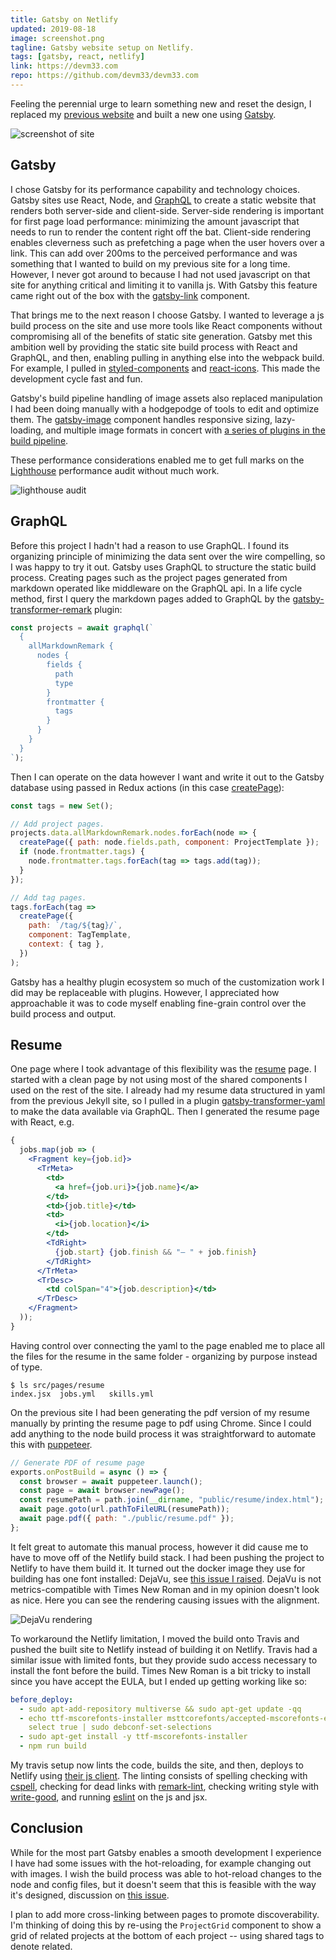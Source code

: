 ```yaml
---
title: Gatsby on Netlify
updated: 2019-08-18
image: screenshot.png
tagline: Gatsby website setup on Netlify.
tags: [gatsby, react, netlify]
link: https://devm33.com
repo: https://github.com/devm33/devm33.com
---
```


Feeling the perennial urge to learn something new and reset the design, I
replaced my [previous website](../jekyll-netlify) and built a new one using
[Gatsby].

![screenshot of site](./full-window-screenshot.png)

## Gatsby

I chose Gatsby for its performance capability and technology choices. Gatsby
sites use React, Node, and [GraphQL] to create a static website that renders
both server-side and client-side. Server-side rendering is important for first
page load performance: minimizing the amount javascript that needs to run to
render the content right off the bat. Client-side rendering enables cleverness
such as prefetching a page when the user hovers over a link. This can add over
200ms to the perceived performance and was something that I wanted to build on
my previous site for a long time. However, I never got around to because I had
not used javascript on that site for anything critical and limiting it to
vanilla js. With Gatsby this feature came right out of the box with the
[gatsby-link] component.

That brings me to the next reason I choose Gatsby. I wanted to leverage a js
build process on the site and use more tools like React components without
compromising all of the benefits of static site generation. Gatsby met this
ambition well by providing the static site build process with React and GraphQL,
and then, enabling pulling in anything else into the webpack build. For example,
I pulled in [styled-components] and [react-icons]. This made the development
cycle fast and fun.

Gatsby's build pipeline handling of image assets also replaced manipulation I
had been doing manually with a hodgepodge of tools to edit and optimize them.
The [gatsby-image] component handles responsive sizing, lazy-loading, and
multiple image formats in concert with [a series of plugins in the build
pipeline][images].

[gatsby]: https://www.gatsbyjs.org/
[graphql]: https://graphql.org/
[gatsby-link]: https://www.gatsbyjs.org/docs/gatsby-link/
[styled-components]: https://www.styled-components.com/
[react-icons]: https://react-icons.netlify.com/
[gatsby-image]: https://www.gatsbyjs.org/packages/gatsby-image/
[images]: https://www.gatsbyjs.org/docs/working-with-images/

These performance considerations enabled me to get full marks on the
[Lighthouse] performance audit without much work.

[lighthouse]: https://developers.google.com/web/tools/lighthouse/

![lighthouse audit](./lighthouse.png)

## GraphQL

Before this project I hadn't had a reason to use GraphQL. I found its organizing
principle of minimizing the data sent over the wire compelling, so I was happy
to try it out. Gatsby uses GraphQL to structure the static build process.
Creating pages such as the project pages generated from markdown operated like
middleware on the GraphQL api. In a life cycle method, first I query the
markdown pages added to GraphQL by the [gatsby-transformer-remark] plugin:

[gatsby-transformer-remark]:
  https://www.gatsbyjs.org/packages/gatsby-transformer-remark/

```js
const projects = await graphql(`
  {
    allMarkdownRemark {
      nodes {
        fields {
          path
          type
        }
        frontmatter {
          tags
        }
      }
    }
  }
`);
```

Then I can operate on the data however I want and write it out to the Gatsby
database using passed in Redux actions (in this case [createPage]):

[createpage]: https://www.gatsbyjs.org/docs/actions/#createPage

```js
const tags = new Set();

// Add project pages.
projects.data.allMarkdownRemark.nodes.forEach(node => {
  createPage({ path: node.fields.path, component: ProjectTemplate });
  if (node.frontmatter.tags) {
    node.frontmatter.tags.forEach(tag => tags.add(tag));
  }
});

// Add tag pages.
tags.forEach(tag =>
  createPage({
    path: `/tag/${tag}/`,
    component: TagTemplate,
    context: { tag },
  })
);
```

Gatsby has a healthy plugin ecosystem so much of the customization work I did
may be replaceable with plugins. However, I appreciated how approachable it was
to code myself enabling fine-grain control over the build process and output.

## Resume

One page where I took advantage of this flexibility was the [resume](/resume)
page. I started with a clean page by not using most of the shared components I
used on the rest of the site. I already had my resume data structured in yaml
from the previous Jekyll site, so I pulled in a plugin [gatsby-transformer-yaml]
to make the data available via GraphQL. Then I generated the resume page with
React, e.g.

[gatsby-transformer-yaml]:
  https://www.gatsbyjs.org/packages/gatsby-transformer-yaml/

```jsx
{
  jobs.map(job => (
    <Fragment key={job.id}>
      <TrMeta>
        <td>
          <a href={job.uri}>{job.name}</a>
        </td>
        <td>{job.title}</td>
        <td>
          <i>{job.location}</i>
        </td>
        <TdRight>
          {job.start} {job.finish && "– " + job.finish}
        </TdRight>
      </TrMeta>
      <TrDesc>
        <td colSpan="4">{job.description}</td>
      </TrDesc>
    </Fragment>
  ));
}
```

Having control over connecting the yaml to the page enabled me to place all the
files for the resume in the same folder - organizing by purpose instead of type.

```shell
$ ls src/pages/resume
index.jsx  jobs.yml   skills.yml
```

On the previous site I had been generating the pdf version of my resume manually
by printing the resume page to pdf using Chrome. Since I could add anything to
the node build process it was straightforward to automate this with [puppeteer].

[puppeteer]: https://github.com/GoogleChrome/puppeteer

```js
// Generate PDF of resume page
exports.onPostBuild = async () => {
  const browser = await puppeteer.launch();
  const page = await browser.newPage();
  const resumePath = path.join(__dirname, "public/resume/index.html");
  await page.goto(url.pathToFileURL(resumePath));
  await page.pdf({ path: "./public/resume.pdf" });
};
```

It felt great to automate this manual process, however it did cause me to have
to move off of the Netlify build stack. I had been pushing the project to
Netlify to have them build it. It turned out the docker image they use for
building has one font installed: DejaVu, see [this issue I raised][fonts-issue].
DejaVu is not metrics-compatible with Times New Roman and in my opinion doesn't
look as nice. Here you can see the rendering causing issues with the alignment.

[fonts-issue]: https://github.com/netlify/build-image/issues/327

![DejaVu rendering](./dejavu.png)

To workaround the Netlify limitation, I moved the build onto Travis and pushed
the built site to Netlify instead of building it on Netlify. Travis had a
similar issue with limited fonts, but they provide sudo access necessary to
install the font before the build. Times New Roman is a bit tricky to install
since you have accept the EULA, but I ended up getting working like so:

```yaml
before_deploy:
  - sudo apt-add-repository multiverse && sudo apt-get update -qq
  - echo ttf-mscorefonts-installer msttcorefonts/accepted-mscorefonts-eula
    select true | sudo debconf-set-selections
  - sudo apt-get install -y ttf-mscorefonts-installer
  - npm run build
```

My travis setup now lints the code, builds the site, and then, deploys to
Netlify using [their js client](https://www.npmjs.com/package/netlify). The
linting consists of spelling checking with [cspell], checking for dead links
with [remark-lint], checking writing style with [write-good], and running
[eslint] on the js and jsx.

[cspell]: https://github.com/streetsidesoftware/cspell
[remark-lint]: https://github.com/davidtheclark/remark-lint-no-dead-urls
[write-good]: https://github.com/btford/write-good
[eslint]: https://eslint.org

## Conclusion

While for the most part Gatsby enables a smooth development I experience I have
had some issues with the hot-reloading, for example changing out with images. I
wish the build process was able to hot-reload changes to the node and config
files, but it doesn't seem that this is feasible with the way it's designed,
discussion on [this issue](https://github.com/gatsbyjs/gatsby/issues/8163).

I plan to add more cross-linking between pages to promote discoverability. I'm
thinking of doing this by re-using the `ProjectGrid` component to show a grid of
related projects at the bottom of each project -- using shared tags to denote
related.
